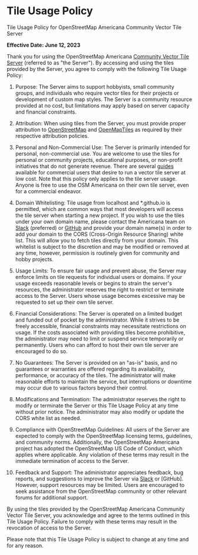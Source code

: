 # Tile Usage Policy

Tile Usage Policy for OpenStreetMap Americana Community Vector Tile Server

**Effective Date: June 12, 2023**

Thank you for using the OpenStreetMap Americana [Community Vector Tile Server](https://tile.ourmap.us) (referred to as "the Server"). By accessing and using the tiles provided by the Server, you agree to comply with the following Tile Usage Policy:

1. Purpose:
   The Server aims to support hobbyists, small community groups, and individuals who require vector tiles for their projects or development of custom map styles. The Server is a community resource provided at no cost, but limitations may apply based on server capacity and financial constraints.

2. Attribution:
   When using tiles from the Server, you must provide proper attribution to [OpenStreetMap](https://wiki.osmfoundation.org/wiki/Licence/Attribution_Guidelines#OpenStreetMap_Attribution_Guideline) and [OpenMapTiles](https://github.com/openmaptiles/openmaptiles/blob/master/LICENSE.md) as required by their respective attribution policies.

3. Personal and Non-Commercial Use:
   The Server is primarily intended for personal, non-commercial use. You are welcome to use the tiles for personal or community projects, educational purposes, or non-profit initiatives that do not generate revenue. There are several [guides](https://www.openstreetmap.org/user/ZeLonewolf/diary/401697) available for commercial users that desire to run a vector tile server at low cost. Note that this policy only applies to the tile server usage. Anyone is free to use the OSM Americana on their own tile server, even for a commercial endeavor.

4. Domain Whitelisting:
   Tile usage from localhost and \*.github.io is permitted, which are common ways that most developers will access the tile server when starting a new project. If you wish to use the tiles under your own domain name, please contact the Americana team on [Slack](https://osmus.slack.com/archives/C01V02K52UX) (preferred) or [GitHub](https://github.com/osm-americana/openstreetmap-americana) and provide your domain name(s) in order to add your domain to the CORS (Cross-Origin Resource Sharing) white list. This will allow you to fetch tiles directly from your domain. This whitelist is subject to the discretion and may be modified or removed at any time, however, permission is routinely given for community and hobby projects.

5. Usage Limits:
   To ensure fair usage and prevent abuse, the Server may enforce limits on tile requests for individual users or domains. If your usage exceeds reasonable levels or begins to strain the server's resources, the administrator reserves the right to restrict or terminate access to the Server. Users whose usage becomes excessive may be requested to set up their own tile server.

6. Financial Considerations:
   The Server is operated on a limited budget and funded out of pocket by the administrator. While it strives to be freely accessible, financial constraints may necessitate restrictions on usage. If the costs associated with providing tiles become prohibitive, the administrator may need to limit or suspend service temporarily or permanently. Users who can afford to host their own tile server are encouraged to do so.

7. No Guarantees:
   The Server is provided on an "as-is" basis, and no guarantees or warranties are offered regarding its availability, performance, or accuracy of the tiles. The administrator will make reasonable efforts to maintain the service, but interruptions or downtime may occur due to various factors beyond their control.

8. Modifications and Termination:
   The administrator reserves the right to modify or terminate the Server or this Tile Usage Policy at any time without prior notice. The administrator may also modify or update the CORS white list as needed.

9. Compliance with OpenStreetMap Guidelines:
   All users of the Server are expected to comply with the OpenStreetMap licensing terms, guidelines, and community norms. Additionally, the OpenStreetMap Americana project has adopted the OpenStreetMap US Code of Conduct, which applies where applicable. Any violation of these terms may result in the immediate termination of access to the Server.

10. Feedback and Support:
    The administrator appreciates feedback, bug reports, and suggestions to improve the Server via [Slack](https://osmus.slack.com/archives/C01V02K52UX) or [GitHub]. However, support resources may be limited. Users are encouraged to seek assistance from the OpenStreetMap community or other relevant forums for additional support.

By using the tiles provided by the OpenStreetMap Americana Community Vector Tile Server, you acknowledge and agree to the terms outlined in this Tile Usage Policy. Failure to comply with these terms may result in the revocation of access to the Server.

Please note that this Tile Usage Policy is subject to change at any time and for any reason.
